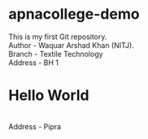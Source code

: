# apnacollege-demo
This is my first Git repository.
<br>
Author - Waquar Arshad Khan (NITJ).
<br>
Branch - Textile Technology
<br>
Address - BH 1
<h1>Hello World</h1>
<br>
Address - Pipra